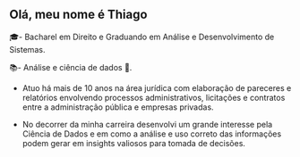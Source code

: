 ## Olá, meu nome é Thiago

🎓- Bacharel em Direito e Graduando em Análise e Desenvolvimento de Sistemas.

📚- Análise e ciência de dados 🎲.
 
  * Atuo há mais de 10 anos na área jurídica com elaboração de pareceres e relatórios envolvendo processos administrativos, licitações e contratos entre a administração pública e empresas privadas.

  * No decorrer da minha carreira desenvolvi um grande interesse pela Ciência de Dados e em como a análise  e uso correto das informações podem gerar em insights valiosos para tomada de decisões.
